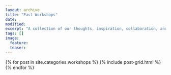 ```yaml
---
layout: archive
title: "Past Workshops"
date: 
modified:
excerpt: "A collection of our thoughts, inspiration, collaboration, and other minutia."
tags: []
image:
  feature:
  teaser:
---
```


<div class="tiles">
{% for post in site.categories.workshops %}
	{% include post-grid.html %}
{% endfor %}
</div><!-- /.tiles -->
